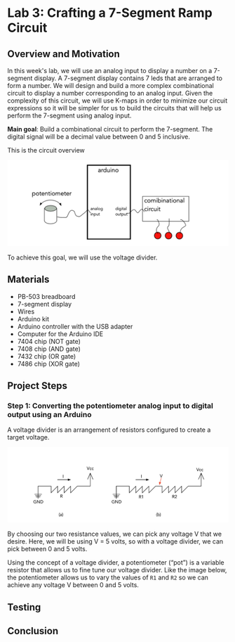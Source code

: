 # Lab 3: Crafting a 7-Segment Ramp Circuit


## Overview and Motivation
In this week's lab, we will use an analog input to display a number on a 7-segment display. A 7-segment display contains 7 leds that are arranged to form a number. We will design and build a more complex combinational circuit to display a number corresponding to an analog input. Given the complexity of this circuit, we will use K-maps in order to minimize our circuit expressions so it will be simpler for us to build the circuits that will help us perform the 7-segment using analog input.

**Main goal**: Build a combinational circuit to perform the 7-segment. The digital signal will be a decimal value between 0 and 5 inclusive.

This is the circuit overview

<img src="https://github.com/mlcourses/lab-3-blog-post-group3_cs281/blob/main/assets/circuit%20overview.png" alt="alt text" width="550"/> 

To achieve this goal, we will use the voltage divider.

## Materials

- PB-503 breadboard
- 7-segment display
- Wires
- Arduino kit
- Arduino controller with the USB adapter
- Computer for the Arduino IDE
- 7404 chip (NOT gate)
- 7408 chip (AND gate)
- 7432 chip (OR gate)
- 7486 chip (XOR gate)


## Project Steps

### Step 1: Converting the potentiometer analog input to digital output using an Arduino

A voltage divider is an arrangement of resistors configured to create a target voltage.

<img src="https://github.com/mlcourses/lab-3-blog-post-group3_cs281/blob/main/assets/Voltage%20divider.png" alt="alt text" width="550"/> 

By choosing our two resistance values, we can pick any voltage V that we desire. Here, we will be using V = 5 volts, so with a voltage divider, we can pick between 0 and 5 volts.

Using the concept of a voltage divider, a potentiometer (“pot”) is a variable resistor that allows us to fine tune our voltage divider. Like the image below, the potentiometer allows us to vary the values of `R1` and `R2` so we can achieve any voltage V between 0 and 5 volts.




## Testing

## Conclusion




